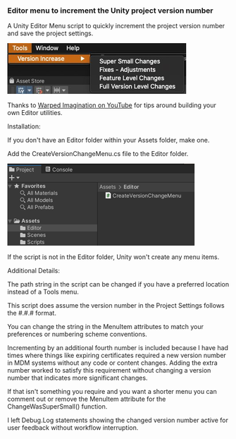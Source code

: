 ### Editor menu to increment the Unity project version number

A Unity Editor Menu script to quickly increment the project version number and save the project settings.

![Screenshot of the menu in Unity](menuOpenScreenshot.jpg?raw=true)

Thanks to [Warped Imagination on YouTube](https://www.youtube.com/c/WarpedImagination) for tips around building your own Editor utilities.


Installation:

If you don't have an Editor folder within your Assets folder, make one.

Add the CreateVersionChangeMenu.cs file to the Editor folder.  

![Screenshot of Project Tab showing Assets/Editor location](putScriptInEditorFolder.png?raw=true)

If the script is not in the Editor folder, Unity won't create any menu items.


Additional Details:

The path string in the script can be changed if you have a preferred location instead of a Tools menu.

This script does assume the version number in the Project Settings follows the #.#.# format.

You can change the string in the MenuItem attributes to match your preferences or numbering scheme conventions.


Incrementing by an additional fourth number is included because I have had times where things like expiring certificates required a new version number in MDM systems without any code or content changes.
Adding the extra number worked to satisfy this requirement without changing a version number that indicates more significant changes.

If that isn't something you require and you want a shorter menu you can comment out or remove the MenuItem attribute for the ChangeWasSuperSmall() function.


I left Debug.Log statements showing the changed version number active for user feedback without workflow interruption.